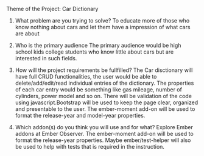 Theme of the Project: Car Dictionary



1. What problem are you trying to solve?
  To educate more of those who know nothing about cars and let them have a impression of what cars are about


2. Who is the primary audience
  The primary audience would be high school kids college students who know little about cars but are interested in such fields.

3. How will the project requirements be fullfilled?
  The Car disctionary will have full CRUD functionalities, the user would be able to delete/add/edit/read individual entries of the dictionary. The properties of each car entry would be something like gas mileage, number of cylinders, power model and so on. There will be validation of the code using javascript.Bootstrap will be used to keep the page clear, organized and presentable to the user. The ember-moment add-on will be used to format the release-year and model-year properties.


4. Which addon(s) do you think you will use and for what? Explore Ember addons at Ember Observer.
  The ember-moment add-on will be used to format the release-year properties. Maybe ember/test-helper will also be used to help with tests that is required in the instruction.
